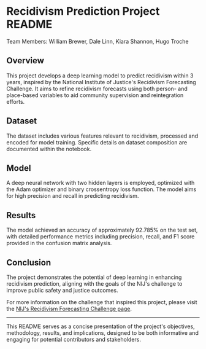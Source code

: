 # Recidivism Prediction Project README
Team Members: William Brewer, Dale Linn, Kiara Shannon, Hugo Troche

## Overview

This project develops a deep learning model to predict recidivism within 3 years, inspired by the National Institute of Justice's Recidivism Forecasting Challenge. It aims to refine recidivism forecasts using both person- and place-based variables to aid community supervision and reintegration efforts.

## Dataset

The dataset includes various features relevant to recidivism, processed and encoded for model training. Specific details on dataset composition are documented within the notebook.

## Model

A deep neural network with two hidden layers is employed, optimized with the Adam optimizer and binary crossentropy loss function. The model aims for high precision and recall in predicting recidivism.

## Results

The model achieved an accuracy of approximately 92.785% on the test set, with detailed performance metrics including precision, recall, and F1 score provided in the confusion matrix analysis.

## Conclusion

The project demonstrates the potential of deep learning in enhancing recidivism prediction, aligning with the goals of the NIJ's challenge to improve public safety and justice outcomes.

For more information on the challenge that inspired this project, please visit the [NIJ's Recidivism Forecasting Challenge page](https://nij.ojp.gov/funding/recidivism-forecasting-challenge).

---

This README serves as a concise presentation of the project's objectives, methodology, results, and implications, designed to be both informative and engaging for potential contributors and stakeholders.
